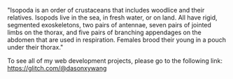 "Isopoda is an order of crustaceans that includes woodlice and their relatives. Isopods live in the sea, in fresh water, or on land. All have rigid, segmented exoskeletons, two pairs of antennae, seven pairs of jointed limbs on the thorax, and five pairs of branching appendages on the abdomen that are used in respiration. Females brood their young in a pouch under their thorax."

To see all of my web development projects, please go to the following link:
https://glitch.com/@dasonxywang

